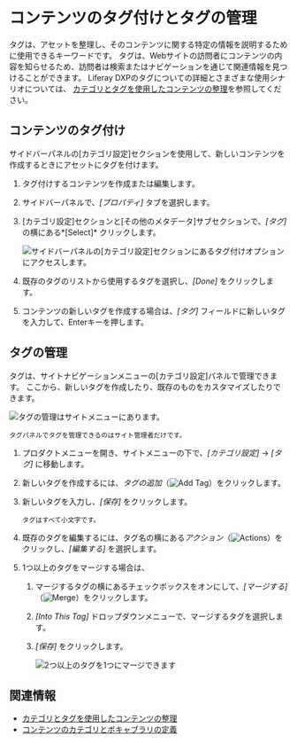 # コンテンツのタグ付けとタグの管理

タグは、アセットを整理し、そのコンテンツに関する特定の情報を説明するために使用できるキーワードです。 タグは、Webサイトの訪問者にコンテンツの内容を知らせるため、訪問者は検索またはナビゲーションを通じて関連情報を見つけることができます。 Liferay DXPのタグについての詳細とさまざまな使用シナリオについては、 [カテゴリとタグを使用したコンテンツの整理](./organizing-content-with-categories-and-tags.md)を参照してください。

## コンテンツのタグ付け

サイドバーパネルの[カテゴリ設定]セクションを使用して、新しいコンテンツを作成するときにアセットにタグを付けます。

1.  タグ付けするコンテンツを作成または編集します。

2.  サイドバーパネルで、*[プロパティ]* タブを選択します。

3.  [カテゴリ設定]セクションと[その他のメタデータ]サブセクションで、*[タグ]* の横にある*[Select]* クリックします。

    ![サイドバーパネルの[カテゴリ設定]セクションにあるタグ付けオプションにアクセスします。](./tagging-content-and-managing-tags/images/02.png)

4.  既存のタグのリストから使用するタグを選択し、*[Done]* をクリックします。

5.  コンテンツの新しいタグを作成する場合は、*[タグ]* フィールドに新しいタグを入力して、Enterキーを押します。

## タグの管理

タグは、サイトナビゲーションメニューの[カテゴリ設定]パネルで管理できます。 ここから、新しいタグを作成したり、既存のものをカスタマイズしたりできます。

![タグの管理はサイトメニューにあります。](./tagging-content-and-managing-tags/images/03.png)

```{note}
タグパネルでタグを管理できるのはサイト管理者だけです。
```

1.  プロダクトメニューを開き、サイトメニューの下で、*[カテゴリ設定]* → *[タグ]* に移動します。

2.  新しいタグを作成するには、*タグの追加*（![Add Tag](./../../images/icon-add.png)）をクリックします。

3.  新しいタグを入力し、*[保存]* をクリックします。

    ```{note}
    タグはすべて小文字です。
    ```

4.  既存のタグを編集するには、タグ名の横にある*アクション*（![Actions](./../../images/icon-actions.png)）をクリックし、*[編集する]* を選択します。

5.  1つ以上のタグをマージする場合は、

    1.  マージするタグの横にあるチェックボックスをオンにして、*[マージする]*（![Merge](../../images/icon-merge.png)）をクリックします。

    2.  *[Into This Tag]* ドロップダウンメニューで、マージするタグを選択します。

    3.  *[保存]* をクリックします。

        ![2つ以上のタグを1つにマージできます](./tagging-content-and-managing-tags/images/01.png)

## 関連情報

  - [カテゴリとタグを使用したコンテンツの整理](./organizing-content-with-categories-and-tags.md)
  - [コンテンツのカテゴリとボキャブラリの定義](./defining-categories-and-vocabularies-for-content.md)
